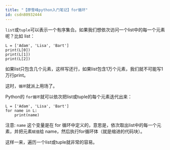 ```yaml
---
title: "【廖雪峰python入门笔记】for循环"
id: csdn80932444
---
```


`list`或`tuple`可以表示一个有序集合。如果我们想依次访问一个list中的每一个元素呢？比如 list：

```
L = ['Adam', 'Lisa', 'Bart']
print(L[0])
print(L[1])
print(L[2])
```

如果list只包含几个元素，这样写还行，如果list包含1万个元素，我们就不可能写1万行print。

这时，`循环`就派上用场了。

Python的 `for循环`就可以依次把list或tuple的每个元素迭代出来：

```
L = ['Adam', 'Lisa', 'Bart']
for name in L:
    print(name)
```

注意: `name` 这个变量是在 for 循环中定义的，意思是，依次取出list中的每一个元素，并把元素`赋值`给 name，然后执行for循环体（就是缩进的代码块）。

这样一来，遍历一个list或tuple就非常的容易。